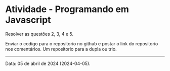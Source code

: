 <h1>Atividade - Programando em Javascript</h1>

<p>Resolver as questões 2, 3, 4 e 5.</p>

<p>Enviar o codigo para o repositorio no github e postar o link do repositorio nos comentários. Um repositorio para a dupla ou trio.</p>

<hr>

<p>Data: 05 de abril de 2024 (2024-04-05).</p>